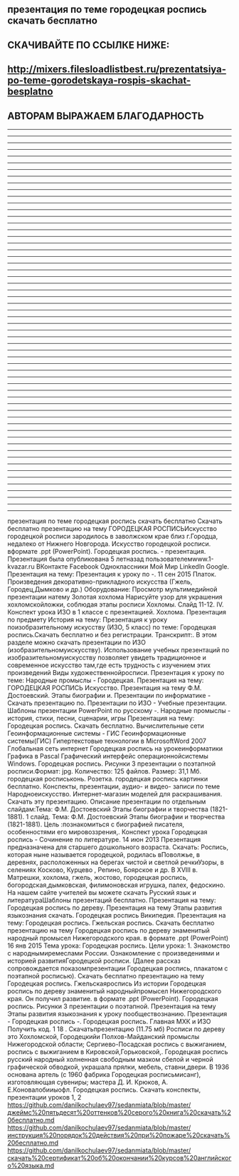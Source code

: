 презентация по теме городецкая роспись скачать бесплатно
--------------------------------------------------
СКАЧИВАЙТЕ ПО ССЫЛКЕ НИЖЕ:
--------------------------------------------------
http://mixers.filesloadlistbest.ru/prezentatsiya-po-teme-gorodetskaya-rospis-skachat-besplatno
--------------------------------------------------
АВТОРАМ ВЫРАЖАЕМ БЛАГОДАРНОСТЬ
--------------------------------------------------
--------------------------------------------------
--------------------------------------------------
--------------------------------------------------
--------------------------------------------------
--------------------------------------------------
--------------------------------------------------
--------------------------------------------------
--------------------------------------------------
--------------------------------------------------
--------------------------------------------------
--------------------------------------------------
--------------------------------------------------
--------------------------------------------------
--------------------------------------------------
--------------------------------------------------
--------------------------------------------------
--------------------------------------------------
--------------------------------------------------
--------------------------------------------------
--------------------------------------------------
--------------------------------------------------
--------------------------------------------------
--------------------------------------------------
--------------------------------------------------
--------------------------------------------------
--------------------------------------------------
--------------------------------------------------
--------------------------------------------------
--------------------------------------------------
--------------------------------------------------
--------------------------------------------------
--------------------------------------------------
--------------------------------------------------
--------------------------------------------------
--------------------------------------------------
--------------------------------------------------
--------------------------------------------------
--------------------------------------------------
--------------------------------------------------
--------------------------------------------------
--------------------------------------------------
--------------------------------------------------
--------------------------------------------------
--------------------------------------------------
--------------------------------------------------
--------------------------------------------------
--------------------------------------------------
--------------------------------------------------
--------------------------------------------------
--------------------------------------------------
--------------------------------------------------
--------------------------------------------------
--------------------------------------------------
--------------------------------------------------
--------------------------------------------------
--------------------------------------------------
--------------------------------------------------
--------------------------------------------------
презентация по теме городецкая роспись скачать бесплатно Скачать бесплатно презентацию на тему ГОРОДЕЦКАЯ РОСПИСЬИскусство городецкой росписи зародилось в заволжском крае близ г.Городца, недалеко от Нижнего Новгорода. Искусство городецкой росписи. вформате .ppt (PowerPoint). Городецкая роспись. - презентация. Презентация была опубликована 5 летназад пользователемwww.1-kvazar.ru  ВКонтакте  Facebook Одноклассники  Мой Мир  LinkedIn  Google. Презентация на тему: Презентация к уроку по  -. 11 сен 2015  Платок. Произведения декоративно-прикладного искусства (Гжель, Городец,Дымково и др.) Оборудование:  Просмотр мультимедийной презентации натему Золотая хохлома  Нарисуйте узор для украшения хохломскойложки, соблюдая этапы росписи Хохломы. Слайд 11-12. IV. Конспект урока ИЗО в 1 классе с презентацией. Хохлома. Презентация по предмету История на тему: Презентация к уроку поизобразительному искусству (ИЗО, 5 класс) по теме: Городецкая роспись.Скачать бесплатно и без регистрации.  Транскрипт:. В этом разделе можно скачать презентации по ИЗО (изобразительномуискусству).  Использование учебных презентаций по изобразительномуискусству позволяет увидеть традиционное и современное искусство там,где есть трудность с изучением этих произведений  Виды художественнойросписи. Презентация к уроку по теме: Народные промыслы - Городецкая. Презентация на тему: ГОРОДЕЦКАЯ РОСПИСЬ Искусство. Презентация на тему Ф.М. Достоевский. Этапы биографии и. Презентации по информатике - Скачать презентацию по. Презентации по ИЗО - Учебные презентации. Шаблоны презентации PowerPoint по русскому  -. Народные промыслы - история, стихи, песни, сценарии, игры
Презентация на тему: Городецкая роспись. Скачать бесплатно. Вычислительные сети  Геоинформационные системы - ГИС Геоинформационные системы(ГИС)  Гипертекстовые технологии в MicrosoftWord 2007  Глобальная сеть интернет  Городецкая роспись на урокеинформатики  Графика в Pascal  Графический интерфейс операционнойсистемы Windows. Городецкая роспись. Рисунки  3 презентации о поэтапной росписи.Формат: jpg. Количество: 125 файлов. Размер: 31,1 Мб. городецкая росписьконь. Розетка. городецкая роспись картинки бесплатно. Конспекты, презентации, аудио- и видео- записи по теме Народноеискусство. Интернет-магазин моделей для раскрашивания. Скачать эту презентацию. Описание презентации по отдельным слайдам:Тема: Ф.М. Достоевский Этапы биографии и творчества (1821-1881). 1 слайд. Тема: Ф.М. Достоевский Этапы биографии и творчества (1821-1881). Цель :познакомиться с биографией писателя, особенностями его мировоззрения,. Конспект урока Городецкая роспись - Сочинение по литературе. 14 июн 2013  Презентация предназначена для старшего дошкольного возраста. Скачать:  Роспись, которая ныне называется городецкой, родилась вПоволжье, в деревнях, расположенных на берегах чистой и светлой речкиУзоры, в селениях Косково, Курцево , Репино, Боярское и др. В XVIII в. Матрешки, хохлома, гжель, жостово, городецкая роспись, богородская,дымковская, филимоновская игрушка, палех, федоскино. На нашем сайте учителей вы можете скачать Русский язык и литератураШаблоны презентаций бесплатно. Презентация на тему: Городецкая роспись по дереву. Презентация на тему Этапы развития языкознания скачать. Городецкая роспись  Википедия. Презентация на тему: Городецкая роспись. Гжельская роспись. Скачать бесплатно презентацию на тему Городецкая роспись по дереву знаменитый народный промысел Нижегородского края. в формате .ppt (PowerPoint)
16 янв 2015  Тема урока: Городецкая роспись. Цели урока: 1.  Знакомство с народнымиремеслами России. Ознакомление с произведениями и историей развитияГородецкой росписи.  (Далее рассказ сопровождается показомпрезентации Городецкая роспись, плакатом с поэтапной росписью). Скачать бесплатно презентацию на тему Городецкая роспись. Гжельскаяроспись Из истории Городецкая роспись по дереву  знаменитый народныйпромысел Нижегородского края. Он получил развитие. в формате .ppt (PowerPoint). Городецкая роспись. Рисунки  3 презентации о поэтапной. Презентация на тему Этапы развития языкознания к уроку пообществознанию. Презентация - Городецкая роспись -. Городецкая роспись. Главная МХК и ИЗО Получить код.  1  18 . Скачатьпрезентацию (11.75 мб)  Росписи по дереву  это Хохломской, Городецкийи Полхов-Майданский промыслы Нижегородской области; Сергиево-Посадская роспись с выжиганием, роспись с выжиганием в Кировской,Горьковской,. Городецкая роспись  русский народный холненная свободным мазком сбелой и черной графической обводкой, украшала прялки, мебель, ставни,двери. В 1936 основана артель (с 1960 фабрика Городецкая росписьмисанг), изготовляющая сувениры; мастера  Д. И. Крюков, А. Е.Коновалобииыофл. Городецкая роспись. Скачать конспекты, презентации уроков 1, 2
https://github.com/danilkochulaev97/sedanmiata/blob/master/джеймс%20пятьдесят%20оттенков%20серого%20книга%20скачать%20бесплатно.md
https://github.com/danilkochulaev97/sedanmiata/blob/master/инструкция%20порядок%20действия%20при%20пожаре%20скачать%20бесплатно.md
https://github.com/danilkochulaev97/sedanmiata/blob/master/скачать%20сертификат%20об%20окончании%20курсов%20английского%20языка.md